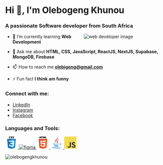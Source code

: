 # Hi 👋, I'm Olebogeng Khunou
### A passionate Software developer from South Africa
<img  width = "50%" align="right" src="https://www.careerguide.com/career/wp-content/uploads/2020/03/full-stack-development.gif" alt="web developer image">

- 🌱 I’m currently learning **Web Development**

- 💬 Ask me about **HTML, CSS, JavaScript, ReactJS, NextJS, Supabase, MongoDB, Firebase**

- 📫 How to reach me **olebigeng@gmail.com**

- ⚡ Fun fact **I think am funny**

### Connect with me:

- [LinkedIn](https://linkedin.com/in/olebogengkhunou)
- [Instagram](https://www.instagram.com/olebogeng3346/)
- [Facebook](https://www.facebook.com/olebogeng.khunou.10/)


### Languages and Tools:
<p align="left"> <a href="https://www.w3schools.com/css/" target="_blank" rel="noreferrer"> <img src="https://raw.githubusercontent.com/devicons/devicon/master/icons/css3/css3-original-wordmark.svg" alt="css3" width="40" height="40"/> </a> <a href="https://www.figma.com/" target="_blank" rel="noreferrer"> <img src="https://www.vectorlogo.zone/logos/figma/figma-icon.svg" alt="figma" width="40" height="40"/> </a> <a href="https://www.w3.org/html/" target="_blank" rel="noreferrer"> <img src="https://raw.githubusercontent.com/devicons/devicon/master/icons/html5/html5-original-wordmark.svg" alt="html5" width="40" height="40"/> </a> <a href="https://www.java.com" target="_blank" rel="noreferrer"> <img src="https://raw.githubusercontent.com/devicons/devicon/master/icons/java/java-original.svg" alt="java" width="40" height="40"/> </a> <a href="https://developer.mozilla.org/en-US/docs/Web/JavaScript" target="_blank" rel="noreferrer"> <img src="https://raw.githubusercontent.com/devicons/devicon/master/icons/javascript/javascript-original.svg" alt="javascript" width="40" height="40"/> </a> <a href="https://www.php.net" target="_blank" rel="noreferrer"></a> </p>

<p><img align="left" src="https://github-readme-stats.vercel.app/api/top-langs?username=olebogengkhunou&show_icons=true&locale=en&layout=compact" alt="olebogengkhunou" /></p>
